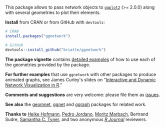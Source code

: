 This package allows to pass network objects to [`ggplot2`](http://ggplot2.org/) (>= 2.0.0) along with several geometries to plot their elements.

__Install__ from CRAN or from GitHub with `devtools`:

```r
# CRAN
install.packages("ggnetwork")

# GitHub
devtools::install_github("briatte/ggnetwork")
```

__The package vignette__ contains [detailed examples](https://briatte.github.io/ggnetwork/) of how to use each of the geometries provided by the package.

__For further examples__ that use `ggnetwork` with other packages to produce animated graphs, see James Curley's slides on “[Interactive and Dynamic Network Visualization in R](http://curleylab.psych.columbia.edu/netviz/).”

__Comments and suggestions__ are very welcome: please file them as [issues](https://github.com/briatte/ggnetwork/issues).

__See also__ the [geomnet](https://github.com/sctyner/geomnet), [ggnet](https://github.com/briatte/ggnet) and [ggraph](https://github.com/thomasp85/ggraph) packages for related work.

__Thanks to__ [Heike Hofmann](https://github.com/heike), [Pedro Jordano](https://github.com/pedroj), [Moritz Marbach](https://github.com/sumtxt), Bertrand Sudre, [Samantha C. Tyner](https://github.com/sctyner), and two anonymous _[R Journal](https://journal.r-project.org/)_ reviewers.
